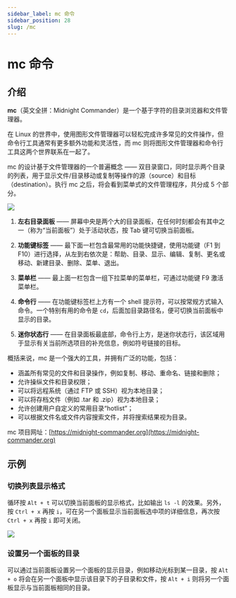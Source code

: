 ```yaml
---
sidebar_label: mc 命令
sidebar_position: 28
slug: /mc
---
```


# mc 命令



## 介绍

**mc**（英文全拼：Midnight Commander）是一个基于字符的目录浏览器和文件管理器。

在 Linux 的世界中，使用图形文件管理器可以轻松完成许多常见的文件操作，但命令行工具通常有更多额外功能和灵活性，而 mc 则将图形文件管理器和命令行工具这两个世界联系在一起了。

mc 的设计基于文件管理器的一个普遍概念 —— 双目录窗口，同时显示两个目录的列表，用于显示文件/目录移动或复制等操作的源（source）和目标（destination）。执行 mc 之后，将会看到菜单式的文件管理程序，共分成 5 个部分。

![](https://static.getiot.tech/midnight-commander-screen-layout.png#center)

1. **左右目录面板** —— 屏幕中央是两个大的目录面板，在任何时刻都会有其中之一（称为“当前面板”）处于活动状态，按 Tab 键可切换当前面板。

2. **功能键标签** —— 最下面一栏包含最常用的功能快捷键，使用功能键（F1 到 F10）进行选择，从左到右依次是：帮助、目录、显示、编辑、复制、更名或移动、新建目录、删除、菜单、退出。

3. **菜单栏** —— 最上面一栏包含一组下拉菜单的菜单栏，可通过功能键 F9 激活菜单栏。

4. **命令行** —— 在功能键标签栏上方有一个 shell 提示符，可以按常规方式输入命令。一个特别有用的命令是 `cd`，后面加目录路径名，便可切换当前面板中显示的目录。

5. **迷你状态行** —— 在目录面板最底部，命令行上方，是迷你状态行，该区域用于显示有关当前所选项目的补充信息，例如符号链接的目标。

概括来说，mc 是一个强大的工具，并拥有广泛的功能，包括：

- 涵盖所有常见的文件和目录操作，例如复制、移动、重命名、链接和删除；
- 允许操纵文件和目录权限；
- 可以将远程系统（通过 FTP 或 SSH）视为本地目录；
- 可以将存档文件（例如 .tar 和 .zip）视为本地目录；
- 允许创建用户自定义的常用目录“hotlist”；
- 可以根据文件名或文件内容搜索文件，并将搜索结果视为目录。

mc 项目网址：[https://midnight-commander.org](https://midnight-commander.org)



## 示例

### 切换列表显示格式

循环按 `Alt + t` 可以切换当前面板的显示格式，比如输出 `ls -l` 的效果。另外，按 `Ctrl + x` 再按 `i`，可在另一个面板显示当前面板选中项的详细信息，再次按 `Ctrl + x` 再按 `i` 即可关闭。

![](https://static.getiot.tech/midnight-commander-information-mode.png#center)

### 设置另一个面板的目录

可以通过当前面板设置另一个面板的显示目录，例如移动光标到某一目录，按 `Alt + o` 将会在另一个面板中显示该目录下的子目录和文件，按 `Alt + i` 则将另一个面板显示与当前面板相同的目录。



